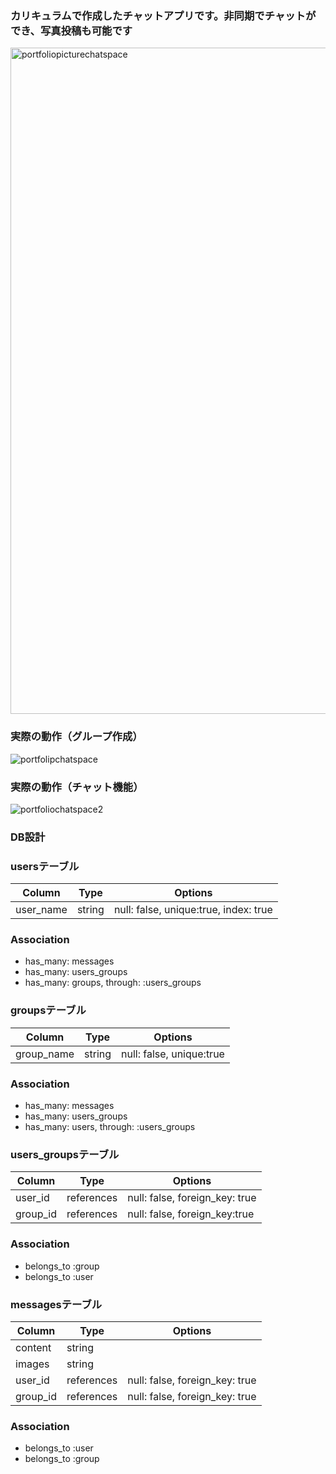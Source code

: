 ### カリキュラムで作成したチャットアプリです。非同期でチャットができ、写真投稿も可能です
<img width="1066" alt="portfoliopicturechatspace" src="https://user-images.githubusercontent.com/59106983/80167655-e86e4080-861b-11ea-876f-3fe97b776dee.png">


### 実際の動作（グループ作成）
![portfolipchatspace](https://user-images.githubusercontent.com/59106983/80167825-50bd2200-861c-11ea-830b-f3569164c6c6.gif)

### 実際の動作（チャット機能）
![portfoliochatspace2](https://user-images.githubusercontent.com/59106983/80167911-8e21af80-861c-11ea-8d0e-7a531944f4a9.gif)


### DB設計

### usersテーブル
|Column|Type|Options|
|------|----|-------|
|user_name|string|null: false, unique:true, index: true|

### Association
- has_many: messages
- has_many: users_groups
- has_many: groups, through: :users_groups

### groupsテーブル

|Column|Type|Options|
|------|----|-------|
|group_name|string|null: false, unique:true|


### Association
- has_many: messages
- has_many: users_groups
- has_many: users, through: :users_groups

### users_groupsテーブル

|Column|Type|Options|
|------|----|-------|
|user_id|references|null: false, foreign_key: true|
|group_id|references|null: false, foreign_key:true|


### Association
- belongs_to :group
- belongs_to :user

### messagesテーブル

|Column|Type|Options|
|------|----|-------|
|content|string||
|images|string||
|user_id|references|null: false, foreign_key: true|
|group_id|references|null: false, foreign_key: true|

### Association
- belongs_to :user
- belongs_to :group






